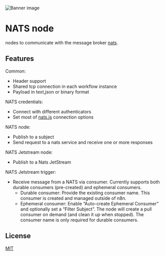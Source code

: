 ![Banner image](https://user-images.githubusercontent.com/10284570/173569848-c624317f-42b1-45a6-ab09-f0ea3c247648.png)

# NATS node

nodes to communicate with the message broker [nats](nats.io).

## Features

Common:
- Header support
- Shared tcp connection in each workflow instance
- Payload in text,json or binary format

NATS credentials:
- Connect with different authenticators
- Set most of [nats.js](https://github.com/nats-io/nats.node) connection options

NATS node:
- Publish to a subject
- Send request to a nats service and receive one or more responses

NATS Jetstream node:
- Publish to a Nats JetStream

NATS Jetstream trigger:
- Receive message from a NATS via consumer. Currently supports both durable consumers (pre-created) and ephemeral consumers.
    - Durable consumer: Provide the existing consumer name. This consumer is created and managed outside of n8n.
	- Ephemeral consumer: Enable “Auto-create Ephemeral Consumer” and optionally set a “Filter Subject”. The node will create a pull consumer on demand (and clean it up when stopped). The consumer name is only required for durable consumers.

## License

[MIT](https://github.com/n8n-io/n8n-nodes-starter/blob/master/LICENSE.md)
